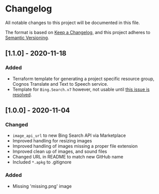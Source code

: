 # Changelog
All notable changes to this project will be documented in this file.

The format is based on [Keep a Changelog](https://keepachangelog.com/en/1.0.0/),
and this project adheres to [Semantic Versioning](https://semver.org/spec/v2.0.0.html).

## [1.1.0] - 2020-11-18
### Added
- Terraform template for generating a project specific resource group, Cognos Translate and Text to Speech service.
- Template for `Bing.Search.v7` however, not usable until [this issue is resolved](https://github.com/terraform-providers/terraform-provider-azurerm/issues/9102).

## [1.0.0] - 2020-11-04
### Changed
- `image_api_url` to new Bing Search API via Marketplace
- Improved handling for resizing images
- Improved handling of images missing a proper file extension
- Improved clean up of images, and sound files
- Changed URL in README to match new GitHub name
- Included `*.apkg` to .gitignore

### Added
- Missing 'missing.png' image